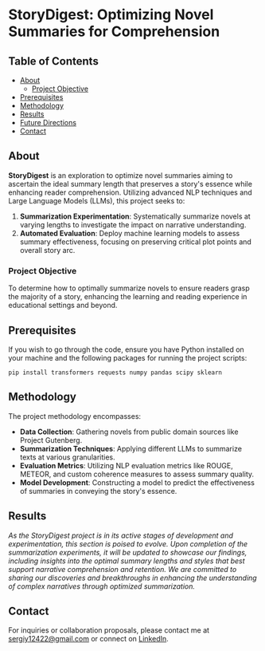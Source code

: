 # StoryDigest: Optimizing Novel Summaries for Comprehension

## Table of Contents
- [About](#about)
    - [Project Objective](#project-objective)
- [Prerequisites](#prerequisites)
- [Methodology](#methodology)
- [Results](#results)
- [Future Directions](#future-directions)
- [Contact](#contact)

## About
**StoryDigest** is an exploration to optimize novel summaries aiming to ascertain the ideal summary length that preserves a story's essence while enhancing reader comprehension. Utilizing advanced NLP techniques and Large Language Models (LLMs), this project seeks to:

1. **Summarization Experimentation**: Systematically summarize novels at varying lengths to investigate the impact on narrative understanding.
2. **Automated Evaluation**: Deploy machine learning models to assess summary effectiveness, focusing on preserving critical plot points and overall story arc.

### Project Objective
To determine how to optimally summarize novels to ensure readers grasp the majority of a story, enhancing the learning and reading experience in educational settings and beyond.

## Prerequisites
If you wish to go through the code, ensure you have Python installed on your machine and the following packages for running the project scripts:

```
pip install transformers requests numpy pandas scipy sklearn
```

## Methodology
The project methodology encompasses:
- **Data Collection**: Gathering novels from public domain sources like Project Gutenberg.
- **Summarization Techniques**: Applying different LLMs to summarize texts at various granularities.
- **Evaluation Metrics**: Utilizing NLP evaluation metrics like ROUGE, METEOR, and custom coherence measures to assess summary quality.
- **Model Development**: Constructing a model to predict the effectiveness of summaries in conveying the story's essence.

## Results
*As the StoryDigest project is in its active stages of development and experimentation, this section is poised to evolve. Upon completion of the summarization experiments, it will be updated to showcase our findings, including insights into the optimal summary lengths and styles that best support narrative comprehension and retention. We are committed to sharing our discoveries and breakthroughs in enhancing the understanding of complex narratives through optimized summarization.*


## Contact
For inquiries or collaboration proposals, please contact me at sergiy12422@gmail.com or connect on [LinkedIn](https://www.linkedin.com/in/sergiy-chepiga/).

